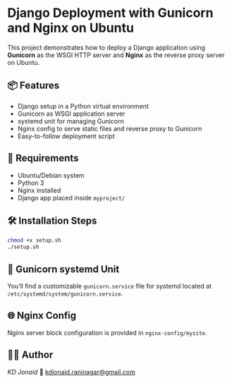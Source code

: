 # Django Deployment with Gunicorn and Nginx on Ubuntu

This project demonstrates how to deploy a Django application using **Gunicorn** as the WSGI HTTP server and **Nginx** as the reverse proxy server on Ubuntu.

## 📦 Features

- Django setup in a Python virtual environment
- Gunicorn as WSGI application server
- systemd unit for managing Gunicorn
- Nginx config to serve static files and reverse proxy to Gunicorn
- Easy-to-follow deployment script

## 🧪 Requirements

- Ubuntu/Debian system
- Python 3
- Nginx installed
- Django app placed inside `myproject/`

## 🛠️ Installation Steps

```bash
chmod +x setup.sh
./setup.sh
```

## 🔧 Gunicorn systemd Unit

You’ll find a customizable `gunicorn.service` file for systemd located at `/etc/systemd/system/gunicorn.service`.

## 🌐 Nginx Config

Nginx server block configuration is provided in `nginx-config/mysite`.

## 👨‍💻 Author
*KD Jonaid*
📧 kdjonaid.raninagar@gmail.com 
